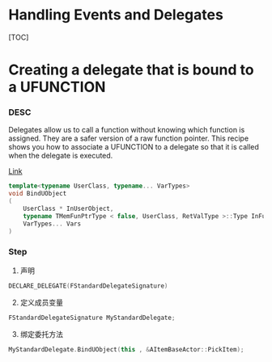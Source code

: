# Handling Events and Delegates

[TOC]

# Creating a delegate that is bound to a UFUNCTION

### DESC

Delegates allow us to call a function without knowing which function is assigned. They are a safer version of a raw function pointer. This recipe shows you how to associate a UFUNCTION to a delegate so that it is called when the delegate is executed.

[Link](https://api.unrealengine.com/INT/API/Runtime/Core/Delegates/TBaseDelegate/BindUObject/1/index.html)

```c++
template<typename UserClass, typename... VarTypes>
void BindUObject
(
    UserClass * InUserObject,
    typename TMemFunPtrType < false, UserClass, RetValType >::Type InFunc,
    VarTypes... Vars
)
```



### Step



1. 声明

```c++
DECLARE_DELEGATE(FStandardDelegateSignature)
```



2. 定义成员变量

```c++
FStandardDelegateSignature MyStandardDelegate;
```



3. 绑定委托方法

```c++
MyStandardDelegate.BindUObject(this , &AItemBaseActor::PickItem);
```







